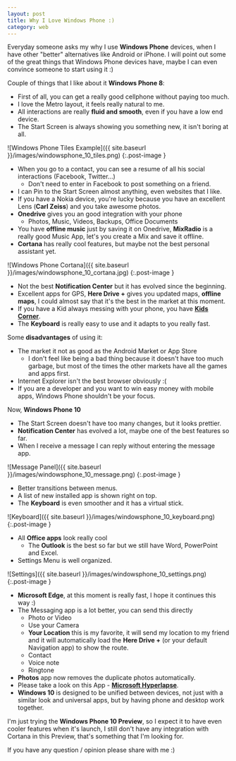 ```yaml
---
layout: post
title: Why I Love Windows Phone :)
category: web
---
```


Everyday someone asks my why I use **Windows Phone** devices, when I have other "better" alternatives like Android or iPhone. I will point out some of the great things that Windows Phone devices have,
maybe I can even convince someone to start using it :)

Couple of things that I like about it **Windows Phone 8**:

* First of all, you can get a really good cellphone without paying too much.
* I love the Metro layout, it feels really natural to me.
* All interactions are really **fluid and smooth**, even if you have a low end device.
* The Start Screen is always showing you something new, it isn't boring at all.

![Windows Phone Tiles Example]({{ site.baseurl }}/images/windowsphone_10_tiles.png)
{:.post-image }

* When you go to a contact, you can see a resume of all his social interactions (Facebook, Twitter...)
    * Don't need to enter in Facebook to post something on a friend.
* I can Pin to the Start Screen almost anything, even websites that I like.
* If you have a Nokia device, you're lucky because you have an excellent Lens (**Carl Zeiss**) and you take awesome photos.
* **Onedrive** gives you an good integration with your phone
    * Photos, Music, Videos, Backups, Office Documents
* You have **offline music** just by saving it on Onedrive, **MixRadio** is a really good Music App, let's you create a Mix and save it offline.
* **Cortana** has really cool features, but maybe not the best personal assistant yet.

![Windows Phone Cortana]({{ site.baseurl }}/images/windowsphone_10_cortana.jpg)
{:.post-image }

* Not the best **Notification Center** but it has evolved since the beginning.
* Excellent apps for GPS, **Here Drive +** gives you updated maps, **offline maps**, I could almost say that it's the best in the market at this moment.
* If you have a Kid always messing with your phone, you have <a target="_blank" href="https://www.youtube.com/watch?v=475jxWQ955c)">**Kids Corner**</a>.
* The **Keyboard** is really easy to use and it adapts to you really fast.

Some **disadvantages** of using it:

* The market it not as good as the Android Market or App Store
    * I don't feel like being a bad thing because it doesn't have too much garbage, but most of the times the other markets have all the games and apps first.
* Internet Explorer isn't the best browser obviously :(
* If you are a developer and you want to win easy money with mobile apps, Windows Phone shouldn't be your focus.


Now, **Windows Phone 10**

* The Start Screen doesn't have too many changes, but it looks prettier.
* **Notification Center** has evolved a lot, maybe one of the best features so far.
* When I receive a message I can reply without entering the message app.

![Message Panel]({{ site.baseurl }}/images/windowsphone_10_message.png)
{:.post-image }

* Better transitions between menus.
* A list of new installed app is shown right on top.
* The **Keyboard** is even smoother and it has a virtual stick.

![Keyboard]({{ site.baseurl }}/images/windowsphone_10_keyboard.png)
{:.post-image }

* All **Office apps** look really cool
    * The **Outlook** is the best so far but we still have Word, PowerPoint and Excel.
* Settings Menu is well organized.

![Settings]({{ site.baseurl }}/images/windowsphone_10_settings.png)
{:.post-image }

* **Microsoft Edge**, at this moment is really fast, I hope it continues this way :)
* The Messaging app is a lot better, you can send this directly
    * Photo or Video
    * Use your Camera
    * **Your Location** this is my favorite, it will send my location to my friend and it will automatically load the **Here Drive +** (or your default Navigation app) to show the route.
    * Contact
    * Voice note
    * Ringtone
* **Photos** app now removes the duplicate photos automatically.
* Please take a look on this App - <a target="_blank" href="https://www.youtube.com/watch?v=7vygZF1pXT8">**Microsoft Hyperlapse**</a>.
* **Windows 10** is designed to be unified between devices, not just with a similar look and universal apps, but by having phone and desktop work together.

I'm just trying the **Windows Phone 10 Preview**, so I expect it to have even cooler features when it's launch, I still don't have any integration with Cortana in this Preview,
 that's something that I'm looking for.



 If you have any question / opinion please share with me :)
